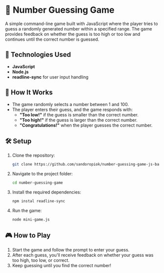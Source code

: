 # 🎯 Number Guessing Game

A simple command-line game built with JavaScript where the player tries to guess a randomly generated number within a specified range. The game provides feedback on whether the guess is too high or too low and continues until the correct number is guessed.

## 🔧 Technologies Used
- **JavaScript**
- **Node.js**
- **readline-sync** for user input handling

## 🚀 How It Works

- The game randomly selects a number between 1 and 100.
- The player enters their guess, and the game responds with:
  - **"Too low!"** if the guess is smaller than the correct number.
  - **"Too high!"** if the guess is larger than the correct number.
  - **"Congratulations!"** when the player guesses the correct number.

## 🛠️ Setup

1. Clone the repository:
   ```bash
   git clone https://github.com/sandoropiok/number-guessing-game-js-basic.git
   ```
2. Navigate to the project folder:
   ```bash
   cd number-guessing-game
   ```
3. Install the required dependencies:
   ```bash
   npm instal readline-sync
   ```
4. Run the game:
   ```bash
   node mini-game.js
   ```

## 🎮 How to Play

1. Start the game and follow the prompt to enter your guess.
2. After each guess, you'll receive feedback on whether your guess was too high, too low, or correct.
3. Keep guessing until you find the correct number!
